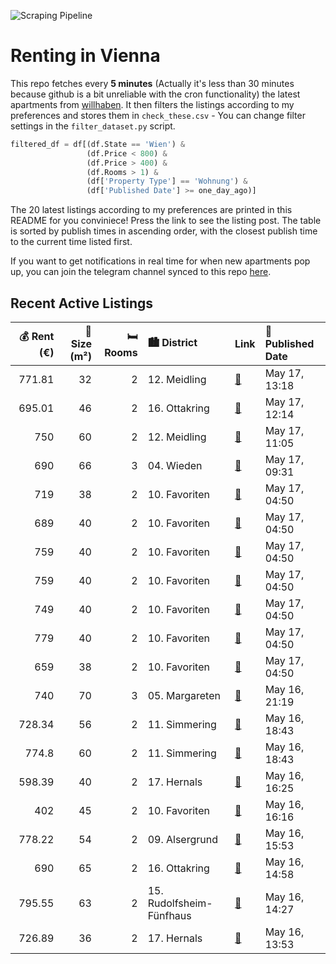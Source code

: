 ![Scraping Pipeline](https://github.com/AthomsG/renting-in-vienna/actions/workflows/run_pipeline.yml/badge.svg)


# Renting in Vienna

This repo fetches every **5 minutes** (Actually it's less than 30 minutes because github is a bit unreliable with the cron functionality) the latest apartments from [willhaben](https://www.willhaben.at/).
It then filters the listings according to my preferences and stores them in `check_these.csv` - You can change filter settings in the `filter_dataset.py` script.

```python
filtered_df = df[(df.State == 'Wien') & 
                 (df.Price < 800) &
                 (df.Price > 400) &
                 (df.Rooms > 1) &
                 (df['Property Type'] == 'Wohnung') &
                 (df['Published Date'] >= one_day_ago)]
```

The 20 latest listings according to my preferences are printed in this README for you conviniece! Press the link to see the listing post.
The table is sorted by publish times in ascending order, with the closest publish time to the current time listed first.

If you want to get notifications in real time for when new apartments pop up, you can join the telegram channel synced to this repo [here](https://t.me/+1HPAYOf5BSsyNTlk).

## Recent Active Listings

|   💰 Rent (€) |   📏 Size (m²) |   🛏️ Rooms | 🏙️ District              | Link                                                                                                                                                                                                    | 📅 Published Date   |
|-------------:|--------------:|-----------:|:-------------------------|:--------------------------------------------------------------------------------------------------------------------------------------------------------------------------------------------------------|:-------------------|
|       771.81 |            32 |          2 | 12. Meidling             | [🔗](https://www.willhaben.at/iad/immobilien/d/mietwohnungen/wien/wien-1120-meidling/erstbezug-mit-wohlf%C3%BChlfaktor---topmoderne-mietwohnung-nahe-u6-&-s-bahn-1215454318/)                            | May 17, 13:18      |
|       695.01 |            46 |          2 | 16. Ottakring            | [🔗](https://www.willhaben.at/iad/immobilien/d/mietwohnungen/wien/wien-1160-ottakring/exklusive-hoflage%21-868058652/)                                                                                   | May 17, 12:14      |
|       750    |            60 |          2 | 12. Meidling             | [🔗](https://www.willhaben.at/iad/immobilien/d/mietwohnungen/wien/wien-1120-meidling/mietwohnung-in-top-lage-n%C3%A4he-bahnhof-meidling-1801432978/)                                                     | May 17, 11:05      |
|       690    |            66 |          3 | 04. Wieden               | [🔗](https://www.willhaben.at/iad/immobilien/d/mietwohnungen/wien/wien-1040-wieden/attraktive-3-zimmer-gemeindewohnung-mit-loggia-in-1040-wien---n%C3%A4he-hauptbahnhof---1531714974/)                   | May 17, 09:31      |
|       719    |            38 |          2 | 10. Favoriten            | [🔗](https://www.willhaben.at/iad/immobilien/d/mietwohnungen/wien/wien-1100-favoriten/gellertgasse-20---erstbezug-und-wohnkomfort-beim-gellertplatz-1152954668/)                                         | May 17, 04:50      |
|       689    |            40 |          2 | 10. Favoriten            | [🔗](https://www.willhaben.at/iad/immobilien/d/mietwohnungen/wien/wien-1100-favoriten/gellertgasse-20---erstbezug-und-wohnkomfort-beim-gellertplatz-1928854301/)                                         | May 17, 04:50      |
|       759    |            40 |          2 | 10. Favoriten            | [🔗](https://www.willhaben.at/iad/immobilien/d/mietwohnungen/wien/wien-1100-favoriten/gellertgasse-20---erstbezug-und-wohnkomfort-beim-gellertplatz-1932551211/)                                         | May 17, 04:50      |
|       759    |            40 |          2 | 10. Favoriten            | [🔗](https://www.willhaben.at/iad/immobilien/d/mietwohnungen/wien/wien-1100-favoriten/gellertgasse-20---erstbezug-und-wohnkomfort-beim-gellertplatz-949871284/)                                          | May 17, 04:50      |
|       749    |            40 |          2 | 10. Favoriten            | [🔗](https://www.willhaben.at/iad/immobilien/d/mietwohnungen/wien/wien-1100-favoriten/gellertgasse-20---erstbezug-und-wohnkomfort-beim-gellertplatz-1922224827/)                                         | May 17, 04:50      |
|       779    |            40 |          2 | 10. Favoriten            | [🔗](https://www.willhaben.at/iad/immobilien/d/mietwohnungen/wien/wien-1100-favoriten/gellertgasse-20---erstbezug-und-wohnkomfort-beim-gellertplatz-1647669353/)                                         | May 17, 04:50      |
|       659    |            38 |          2 | 10. Favoriten            | [🔗](https://www.willhaben.at/iad/immobilien/d/mietwohnungen/wien/wien-1100-favoriten/gellertgasse-20---erstbezug-und-wohnkomfort-beim-gellertplatz-1531771612/)                                         | May 17, 04:50      |
|       740    |            70 |          3 | 05. Margareten           | [🔗](https://www.willhaben.at/iad/immobilien/d/mietwohnungen/wien/wien-1050-margareten/gemeinde-wohnung-direktvergabe-1922505462/)                                                                       | May 16, 21:19      |
|       728.34 |            56 |          2 | 11. Simmering            | [🔗](https://www.willhaben.at/iad/immobilien/d/mietwohnungen/wien/wien-1110-simmering/herbortgasse-28-/-top-h085-1330591623/)                                                                            | May 16, 18:43      |
|       774.8  |            60 |          2 | 11. Simmering            | [🔗](https://www.willhaben.at/iad/immobilien/d/mietwohnungen/wien/wien-1110-simmering/am-kanal-73a-/-top-a073-1065124034/)                                                                               | May 16, 18:43      |
|       598.39 |            40 |          2 | 17. Hernals              | [🔗](https://www.willhaben.at/iad/immobilien/d/mietwohnungen/wien/wien-1170-hernals/topsanierte-unbefristete-altbauwohnung-in-der-balderichgasse-1410140797/)                                            | May 16, 16:25      |
|       402    |            45 |          2 | 10. Favoriten            | [🔗](https://www.willhaben.at/iad/immobilien/d/mietwohnungen/wien/wien-1100-favoriten/2-zimmer-sozialbauwohnung-n%C3%A4he-oberlaa-981599380/)                                                            | May 16, 16:16      |
|       778.22 |            54 |          2 | 09. Alsergrund           | [🔗](https://www.willhaben.at/iad/immobilien/d/mietwohnungen/wien/wien-1090-alsergrund/servitenviertel-%28pramergasse%29---miete-inkl.-heizkosten-u.-warmwasserakonto-1968396874/)                       | May 16, 15:53      |
|       690    |            65 |          2 | 16. Ottakring            | [🔗](https://www.willhaben.at/iad/immobilien/d/mietwohnungen/wien/wien-1160-ottakring/sanierte-wohnung-im-1.stock-ohne-lift-1559480524/)                                                                 | May 16, 14:58      |
|       795.55 |            63 |          2 | 15. Rudolfsheim-Fünfhaus | [🔗](https://www.willhaben.at/iad/immobilien/d/mietwohnungen/wien/wien-1150-rudolfsheim-f%C3%BCnfhaus/gut-geschnittene-eckwohnung-im-2.-liftstock---revitalisiertes-gr%C3%BCnderzeithaus-1946101800/)    | May 16, 14:27      |
|       726.89 |            36 |          2 | 17. Hernals              | [🔗](https://www.willhaben.at/iad/immobilien/d/mietwohnungen/wien/wien-1170-hernals/neubauprojekt-hernals---bezugsfertig-juli-2025---hochwertige-mietwohnungen-%2Ainkl.-einbauk%C3%BCche%2A-1531864024/) | May 16, 13:53      |
